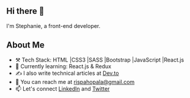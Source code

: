 ## Hi there 👋
I'm Stephanie, a front-end developer.


## About Me
- ⚒️ Tech Stack: HTML |CSS3 |SASS |Bootstrap |JavaScript |React.js
- 📖 Currently learning: React.js & Redux
- ✍️ I also write technical articles at [Dev.to](https://dev.to/stephanieopala)
- 📩 You can reach me at rispahopala@gmail.com
- 📫 Let's connect [LinkedIn](https://www.linkedin.com/in/stephanie-opala-902252182/) and [Twitter](https://twitter.com/Nabifwo_)



